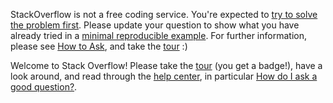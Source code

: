 StackOverflow is not a free coding service. You're expected to [try to solve the problem first](https://meta.stackoverflow.com/questions/261592/how-much-research-effort-is-expected-of-stack-overflow-users). Please update your question to show what you have already tried in a [minimal reproducible example](https://stackoverflow.com/help/minimal-reproducible-example). For further information, please see [How to Ask](https://stackoverflow.com/questions/how-to-ask), and take the [tour](https://stackoverflow.com/tour) :)



Welcome to Stack Overflow! Please take the [tour](https://stackoverflow.com/tour) (you get a badge!), have a look around, and read through the [help center](https://stackoverflow.com/help), in particular [How do I ask a good question?](https://stackoverflow.com/questions/how-to-ask).
